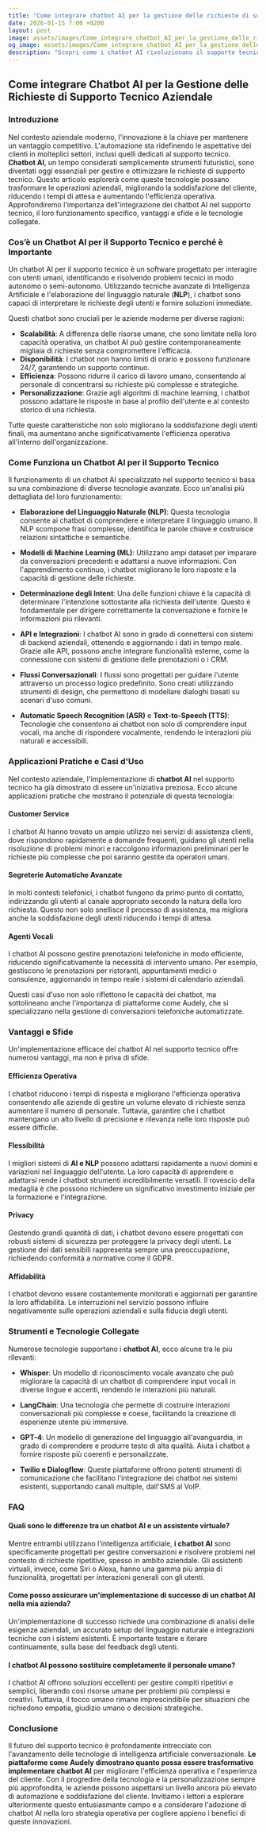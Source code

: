 ```yaml
---
title: "Come integrare chatbot AI per la gestione delle richieste di supporto tecnico aziendale"
date: 2026-01-15 7:00 +0200
layout: post
image: assets/images/Come_integrare_chatbot_AI_per_la_gestione_delle_richieste_di_supporto_tecnico_aziendale.jpg
og_image: assets/images/Come_integrare_chatbot_AI_per_la_gestione_delle_richieste_di_supporto_tecnico_aziendale.jpg
description: "Scopri come i chatbot AI rivoluzionano il supporto tecnico aziendale automatizzando le richieste e migliorando la soddisfazione degli utenti."
---
```


## Come integrare Chatbot AI per la Gestione delle Richieste di Supporto Tecnico Aziendale

### Introduzione

Nel contesto aziendale moderno, l'innovazione è la chiave per mantenere un vantaggio competitivo. L'automazione sta ridefinendo le aspettative dei clienti in molteplici settori, inclusi quelli dedicati al supporto tecnico. **Chatbot AI**, un tempo considerati semplicemente strumenti futuristici, sono diventati oggi essenziali per gestire e ottimizzare le richieste di supporto tecnico. Questo articolo esplorerà come queste tecnologie possano trasformare le operazioni aziendali, migliorando la soddisfazione del cliente, riducendo i tempi di attesa e aumentando l'efficienza operativa. Approfondiremo l'importanza dell'integrazione dei chatbot AI nel supporto tecnico, il loro funzionamento specifico, vantaggi e sfide e le tecnologie collegate. 

### Cos’è un Chatbot AI per il Supporto Tecnico e perché è Importante

Un chatbot AI per il supporto tecnico è un software progettato per interagire con utenti umani, identificando e risolvendo problemi tecnici in modo autonomo o semi-autonomo. Utilizzando tecniche avanzate di Intelligenza Artificiale e l'elaborazione del linguaggio naturale (**NLP**), i chatbot sono capaci di interpretare le richieste degli utenti e fornire soluzioni immediate.

Questi chatbot sono cruciali per le aziende moderne per diverse ragioni:

- **Scalabilità**: A differenza delle risorse umane, che sono limitate nella loro capacità operativa, un chatbot AI può gestire contemporaneamente migliaia di richieste senza compromettere l'efficacia.
- **Disponibilità**: I chatbot non hanno limiti di orario e possono funzionare 24/7, garantendo un supporto continuo.
- **Efficienza**: Possono ridurre il carico di lavoro umano, consentendo al personale di concentrarsi su richieste più complesse e strategiche.
- **Personalizzazione**: Grazie agli algoritmi di machine learning, i chatbot possono adattare le risposte in base al profilo dell'utente e al contesto storico di una richiesta.

Tutte queste caratteristiche non solo migliorano la soddisfazione degli utenti finali, ma aumentano anche significativamente l'efficienza operativa all'interno dell'organizzazione.

### Come Funziona un Chatbot AI per il Supporto Tecnico

Il funzionamento di un chatbot AI specializzato nel supporto tecnico si basa su una combinazione di diverse tecnologie avanzate. Ecco un'analisi più dettagliata del loro funzionamento:

- **Elaborazione del Linguaggio Naturale (NLP)**: Questa tecnologia consente ai chatbot di comprendere e interpretare il linguaggio umano. Il NLP scompone frasi complesse, identifica le parole chiave e costruisce relazioni sintattiche e semantiche.

- **Modelli di Machine Learning (ML)**: Utilizzano ampi dataset per imparare da conversazioni precedenti e adattarsi a nuove informazioni. Con l'apprendimento continuo, i chatbot migliorano le loro risposte e la capacità di gestione delle richieste.

- **Determinazione degli Intent**: Una delle funzioni chiave è la capacità di determinare l'intenzione sottostante alla richiesta dell'utente. Questo è fondamentale per dirigere correttamente la conversazione e fornire le informazioni più rilevanti.

- **API e Integrazioni**: I chatbot AI sono in grado di connettersi con sistemi di backend aziendali, ottenendo e aggiornando i dati in tempo reale. Grazie alle API, possono anche integrare funzionalità esterne, come la connessione con sistemi di gestione delle prenotazioni o i CRM.

- **Flussi Conversazionali**: I flussi sono progettati per guidare l'utente attraverso un processo logico predefinito. Sono creati utilizzando strumenti di design, che permettono di modellare dialoghi basati su scenari d'uso comuni.

- **Automatic Speech Recognition (ASR)** e **Text-to-Speech (TTS)**: Tecnologie che consentono ai chatbot non solo di comprendere input vocali, ma anche di rispondere vocalmente, rendendo le interazioni più naturali e accessibili.

### Applicazioni Pratiche e Casi d'Uso

Nel contesto aziendale, l'implementazione di **chatbot AI** nel supporto tecnico ha già dimostrato di essere un'iniziativa preziosa. Ecco alcune applicazioni pratiche che mostrano il potenziale di questa tecnologia:

#### Customer Service

I chatbot AI hanno trovato un ampio utilizzo nei servizi di assistenza clienti, dove rispondono rapidamente a domande frequenti, guidano gli utenti nella risoluzione di problemi minori e raccolgono informazioni preliminari per le richieste più complesse che poi saranno gestite da operatori umani.

#### Segreterie Automatiche Avanzate

In molti contesti telefonici, i chatbot fungono da primo punto di contatto, indirizzando gli utenti al canale appropriato secondo la natura della loro richiesta. Questo non solo snellisce il processo di assistenza, ma migliora anche la soddisfazione degli utenti riducendo i tempi di attesa.

#### Agenti Vocali

I chatbot AI possono gestire prenotazioni telefoniche in modo efficiente, riducendo significativamente la necessità di intervento umano. Per esempio, gestiscono le prenotazioni per ristoranti, appuntamenti medici o consulenze, aggiornando in tempo reale i sistemi di calendario aziendali.

Questi casi d'uso non solo riflettono le capacità dei chatbot, ma sottolineano anche l'importanza di piattaforme come Audely, che si specializzano nella gestione di conversazioni telefoniche automatizzate.

### Vantaggi e Sfide

Un'implementazione efficace dei chatbot AI nel supporto tecnico offre numerosi vantaggi, ma non è priva di sfide.

#### Efficienza Operativa

I chatbot riducono i tempi di risposta e migliorano l'efficienza operativa consentendo alle aziende di gestire un volume elevato di richieste senza aumentare il numero di personale. Tuttavia, garantire che i chatbot mantengano un alto livello di precisione e rilevanza nelle loro risposte può essere difficile.

#### Flessibilità

I migliori sistemi di **AI e NLP** possono adattarsi rapidamente a nuovi domini e variazioni nel linguaggio dell'utente. La loro capacità di apprendere e adattarsi rende i chatbot strumenti incredibilmente versatili. Il rovescio della medaglia è che possono richiedere un significativo investimento iniziale per la formazione e l'integrazione.

#### Privacy

Gestendo grandi quantità di dati, i chatbot devono essere progettati con robusti sistemi di sicurezza per proteggere la privacy degli utenti. La gestione dei dati sensibili rappresenta sempre una preoccupazione, richiedendo conformità a normative come il GDPR.

#### Affidabilità

I chatbot devono essere costantemente monitorati e aggiornati per garantire la loro affidabilità. Le interruzioni nel servizio possono influire negativamente sulle operazioni aziendali e sulla fiducia degli utenti.

### Strumenti e Tecnologie Collegate

Numerose tecnologie supportano i **chatbot AI**, ecco alcune tra le più rilevanti:

- **Whisper**: Un modello di riconoscimento vocale avanzato che può migliorare la capacità di un chatbot di comprendere input vocali in diverse lingue e accenti, rendendo le interazioni più naturali.

- **LangChain**: Una tecnologia che permette di costruire interazioni conversazionali più complesse e coese, facilitando la creazione di esperienze utente più immersive.

- **GPT-4**: Un modello di generazione del linguaggio all'avanguardia, in grado di comprendere e produrre testo di alta qualità. Aiuta i chatbot a fornire risposte più coerenti e personalizzate.

- **Twilio e Dialogflow**: Queste piattaforme offrono potenti strumenti di comunicazione che facilitano l'integrazione dei chatbot nei sistemi esistenti, supportando canali multiple, dall'SMS al VoIP.

### FAQ

#### Quali sono le differenze tra un chatbot AI e un assistente virtuale?

Mentre entrambi utilizzano l'intelligenza artificiale, **i chatbot AI** sono specificamente progettati per gestire conversazioni e risolvere problemi nel contesto di richieste ripetitive, spesso in ambito aziendale. Gli assistenti virtuali, invece, come Siri o Alexa, hanno una gamma più ampia di funzionalità, progettati per interazioni generali con gli utenti.

#### Come posso assicurare un'implementazione di successo di un chatbot AI nella mia azienda?

Un'implementazione di successo richiede una combinazione di analisi delle esigenze aziendali, un accurato setup del linguaggio naturale e integrazioni tecniche con i sistemi esistenti. È importante testare e iterare continuamente, sulla base del feedback degli utenti.

#### I chatbot AI possono sostituire completamente il personale umano?

I chatbot AI offrono soluzioni eccellenti per gestire compiti ripetitivi e semplici, liberando così risorse umane per problemi più complessi e creativi. Tuttavia, il tocco umano rimane imprescindibile per situazioni che richiedono empatia, giudizio umano o decisioni strategiche.

### Conclusione

Il futuro del supporto tecnico è profondamente intrecciato con l'avanzamento delle tecnologie di intelligenza artificiale conversazionale. **Le piattaforme come Audely dimostrano quanto possa essere trasformativo implementare chatbot AI** per migliorare l'efficienza operativa e l'esperienza del cliente. Con il progredire della tecnologia e la personalizzazione sempre più approfondita, le aziende possono aspettarsi un livello ancora più elevato di automazione e soddisfazione del cliente. Invitiamo i lettori a esplorare ulteriormente questo entusiasmante campo e a considerare l'adozione di chatbot AI nella loro strategia operativa per cogliere appieno i benefici di queste innovazioni.